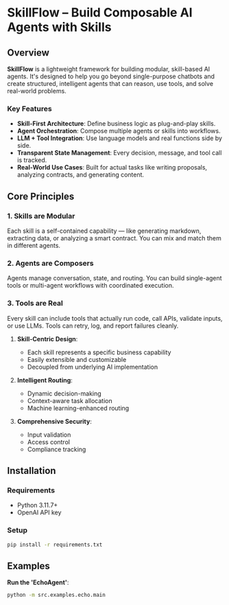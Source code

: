 # SkillFlow – Build Composable AI Agents with Skills

## Overview

**SkillFlow** is a lightweight framework for building modular, skill-based AI agents. It's designed to help you go beyond single-purpose chatbots and create structured, intelligent agents that can reason, use tools, and solve real-world problems.

### Key Features

- **Skill-First Architecture**: Define business logic as plug-and-play skills.
- **Agent Orchestration**: Compose multiple agents or skills into workflows.
- **LLM + Tool Integration**: Use language models and real functions side by side.
- **Transparent State Management**: Every decision, message, and tool call is tracked.
- **Real-World Use Cases**: Built for actual tasks like writing proposals, analyzing contracts, and generating content.

## Core Principles

### 1. Skills are Modular
Each skill is a self-contained capability — like generating markdown, extracting data, or analyzing a smart contract. You can mix and match them in different agents.

### 2. Agents are Composers
Agents manage conversation, state, and routing. You can build single-agent tools or multi-agent workflows with coordinated execution.

### 3. Tools are Real
Every skill can include tools that actually run code, call APIs, validate inputs, or use LLMs. Tools can retry, log, and report failures cleanly.

1. **Skill-Centric Design**: 
   - Each skill represents a specific business capability
   - Easily extensible and customizable
   - Decoupled from underlying AI implementation

2. **Intelligent Routing**:
   - Dynamic decision-making
   - Context-aware task allocation
   - Machine learning-enhanced routing

3. **Comprehensive Security**:
   - Input validation
   - Access control
   - Compliance tracking


##  Installation

### Requirements

- Python 3.11.7+
- OpenAI API key

### Setup

```bash
pip install -r requirements.txt
```

## Examples

**Run the 'EchoAgent'**:
```bash
python -m src.examples.echo.main 
```